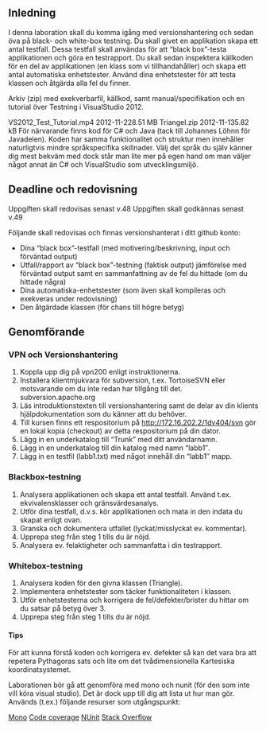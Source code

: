 ## Inledning
I denna laboration skall du komma igång med versionshantering och sedan öva på black- och white-box testning. Du skall givet en applikation skapa ett antal testfall. Dessa testfall skall användas för att “black box”-testa applikationen och göra en testrapport. Du skall sedan inspektera källkoden för en del av applikationen (en klass som vi tillhandahåller) och skapa ett antal automatiska enhetstester. Använd dina enhetstester för att testa klassen och åtgärda alla fel du finner.

Arkiv (zip) med exekverbarfil, källkod, samt manual/specifikation och en tutorial över Testning i VisualStudio 2012.

VS2012_Test_Tutorial.mp4 2012-11-228.51 MB
Triangel.zip 2012-11-135.82 kB
För närvarande finns kod för C# och Java (tack till Johannes Löhnn för Javadelen). Koden har samma funktionalitet och struktur men innehåller naturligtvis mindre språkspecifika skillnader. Välj det språk du själv känner dig mest bekväm med dock står man lite mer på egen hand om man väljer något annat än C# och VisualStudio som utvecklingsmiljö.

## Deadline och redovisning

Uppgiften skall redovisas senast v.48
Uppgiften skall godkännas senast v.49

Följande skall redovisas och finnas versionshanterat i ditt github konto:

* Dina “black box”-testfall (med motivering/beskrivning, input och förväntad output)
* Utfall/rapport av “black box”-testning (faktisk output) jämförelse med förväntad output samt en sammanfattning av de fel du hittade (om du hittade några)
* Dina automatiska-enhetstester (som även skall kompileras och exekveras under redovisning)
* Den åtgärdade klassen (för chans till högre betyg)

## Genomförande

### VPN och Versionshantering
1. Koppla upp dig på vpn200 enligt instruktionerna.
2. Installera klientmjukvara för subversion, t.ex. TortoiseSVN eller motsvarande om du inte redan har tillgång till det. subversion.apache.org
3. Läs introduktionstexten till versionshantering samt de delar av din klients hjälpdokumentation som du känner att du behöver.
4. Till kursen finns ett respositorium på http://172.16.202.2/1dv404/svn gör en lokal kopia (checkout) av detta respositorium på din dator.
5. Lägg in en underkatalog till “Trunk” med ditt användarnamn.
6. Lägg in en underkatalog till din katalog med namn “labb1″.
7. Lägg in en testfil (labb1.txt) med något innehåll din “labb1″ mapp.

### Blackbox-testning
1. Analysera applikationen och skapa ett antal testfall. Använd t.ex. ekvivalensklasser och gränsvärdesanalys.
2. Utför dina testfall, d.v.s. kör applikationen och mata in den indata du skapat enligt ovan.
3. Granska och dokumentera utfallet (lyckat/misslyckat ev. kommentar).
4. Upprepa steg från steg 1 tills du är nöjd.
5. Analysera ev. felaktigheter och sammanfatta i din testrapport.

### Whitebox-testning
1. Analysera koden för den givna klassen (Triangle).
2. Implementera enhetstester som täcker funktionaliteten i klassen.
3. Utför enhetstesterna och korrigera de fel/defekter/brister du hittar om du satsar på betyg över 3.
4. Upprepa steg från steg 1 tills du är nöjd.

#### Tips
För att kunna förstå koden och korrigera ev. defekter så kan det vara bra att repetera Pythagoras sats och lite om det tvådimensionella Kartesiska koordinatsystemet.

Laborationen bör gå att genomföra med mono och nunit (för den som inte vill köra visual studio). Det är dock upp till dig att lista ut hur man gör. Används (t.ex.) följande resurser som utgångspunkt:

[Mono](http://www.mono-project.com/)
[Code coverage](http://www.mono-project.com/Code_Coverage)
[NUnit](http://www.nunit.org/)
[Stack Overflow](http://stackoverflow.com/questions/tagged/mono+nunit)
